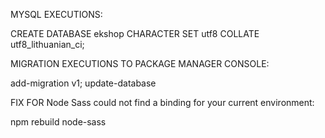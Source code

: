 MYSQL EXECUTIONS:

CREATE DATABASE ekshop CHARACTER SET utf8 COLLATE utf8_lithuanian_ci;

MIGRATION EXECUTIONS TO PACKAGE MANAGER CONSOLE:

add-migration v1; update-database

FIX FOR Node Sass could not find a binding for your current environment:

npm rebuild node-sass
